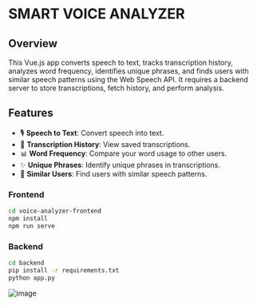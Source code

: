 # SMART VOICE ANALYZER

## Overview
This Vue.js app converts speech to text, tracks transcription history, analyzes word frequency, identifies unique phrases, and finds users with similar speech patterns using the Web Speech API. It requires a backend server to store transcriptions, fetch history, and perform analysis.

## Features
- 🎙️ **Speech to Text**: Convert speech into text.
- 📜 **Transcription History**: View saved transcriptions.
- 📊 **Word Frequency**: Compare your word usage to other users.
- ✨ **Unique Phrases**: Identify unique phrases in transcriptions.
- 👥 **Similar Users**: Find users with similar speech patterns.

### Frontend
```bash
cd voice-analyzer-frontend
npm install
npm run serve
```
### Backend
```bash
cd backend
pip install -r requirements.txt
python app.py
```

![image](https://github.com/user-attachments/assets/2e781e51-f8e4-4524-bf5a-85adddef6fdf)
